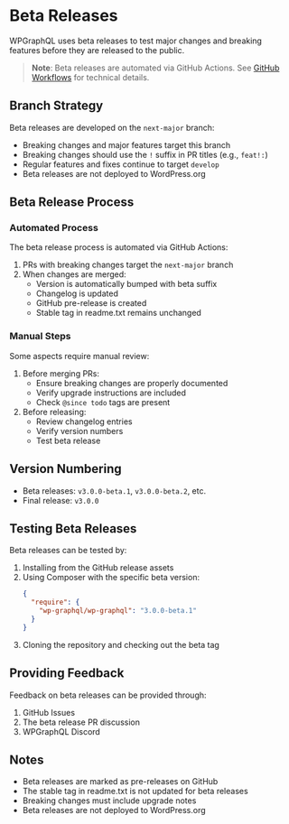 # Beta Releases

WPGraphQL uses beta releases to test major changes and breaking features before they are released to the public.

> **Note**: Beta releases are automated via GitHub Actions. See [GitHub Workflows](../.github/workflows/README.md) for technical details.

## Branch Strategy

Beta releases are developed on the `next-major` branch:
- Breaking changes and major features target this branch
- Breaking changes should use the `!` suffix in PR titles (e.g., `feat!:`)
- Regular features and fixes continue to target `develop`
- Beta releases are not deployed to WordPress.org

## Beta Release Process

### Automated Process
The beta release process is automated via GitHub Actions:
1. PRs with breaking changes target the `next-major` branch
2. When changes are merged:
   - Version is automatically bumped with beta suffix
   - Changelog is updated
   - GitHub pre-release is created
   - Stable tag in readme.txt remains unchanged

### Manual Steps
Some aspects require manual review:
1. Before merging PRs:
   - Ensure breaking changes are properly documented
   - Verify upgrade instructions are included
   - Check `@since todo` tags are present
2. Before releasing:
   - Review changelog entries
   - Verify version numbers
   - Test beta release

## Version Numbering
- Beta releases: `v3.0.0-beta.1`, `v3.0.0-beta.2`, etc.
- Final release: `v3.0.0`

## Testing Beta Releases

Beta releases can be tested by:
1. Installing from the GitHub release assets
2. Using Composer with the specific beta version:
   ```json
   {
     "require": {
       "wp-graphql/wp-graphql": "3.0.0-beta.1"
     }
   }
   ```
3. Cloning the repository and checking out the beta tag

## Providing Feedback

Feedback on beta releases can be provided through:
1. GitHub Issues
2. The beta release PR discussion
3. WPGraphQL Discord

## Notes
- Beta releases are marked as pre-releases on GitHub
- The stable tag in readme.txt is not updated for beta releases
- Breaking changes must include upgrade notes
- Beta releases are not deployed to WordPress.org